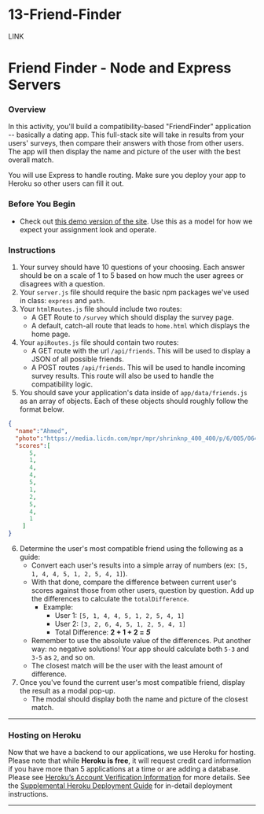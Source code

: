 # 13-Friend-Finder
LINK

# Friend Finder - Node and Express Servers
### Overview
In this activity, you'll build a compatibility-based "FriendFinder" application -- basically a dating app. This full-stack site will take in results from your users' surveys, then compare their answers with those from other users. The app will then display the name and picture of the user with the best overall match.

You will use Express to handle routing. Make sure you deploy your app to Heroku so other users can fill it out.

### Before You Begin
* Check out [this demo version of the site](https://friend-finder-fsf.herokuapp.com/). Use this as a model for how we expect your assignment look and operate.

### Instructions
1. Your survey should have 10 questions of your choosing. Each answer should be on a scale of 1 to 5 based on how much the user agrees or disagrees with a question.
2. Your `server.js` file should require the basic npm packages we've used in class: `express` and `path`.
3. Your `htmlRoutes.js` file should include two routes:
   * A GET Route to `/survey` which should display the survey page.
   * A default, catch-all route that leads to `home.html` which displays the home page.
4. Your `apiRoutes.js` file should contain two routes:
   * A GET route with the url `/api/friends`. This will be used to display a JSON of all possible friends.
   * A POST routes `/api/friends`. This will be used to handle incoming survey results. This route will also be used to handle the compatibility logic.
5. You should save your application's data inside of `app/data/friends.js` as an array of objects. Each of these objects should roughly follow the format below.
```json
{
  "name":"Ahmed",
  "photo":"https://media.licdn.com/mpr/mpr/shrinknp_400_400/p/6/005/064/1bd/3435aa3.jpg",
  "scores":[
      5,
      1,
      4,
      4,
      5,
      1,
      2,
      5,
      4,
      1
    ]
}
```
6. Determine the user's most compatible friend using the following as a guide:
   * Convert each user's results into a simple array of numbers (ex: `[5, 1, 4, 4, 5, 1, 2, 5, 4, 1]`).
   * With that done, compare the difference between current user's scores against those from other users, question by question. Add up the differences to calculate the `totalDifference`.
     * Example:
       * User 1: `[5, 1, 4, 4, 5, 1, 2, 5, 4, 1]`
       * User 2: `[3, 2, 6, 4, 5, 1, 2, 5, 4, 1]`
       * Total Difference: **2 + 1 + 2 =** **_5_**
   * Remember to use the absolute value of the differences. Put another way: no negative solutions! Your app should calculate both `5-3` and `3-5` as `2`, and so on.
   * The closest match will be the user with the least amount of difference.
7. Once you've found the current user's most compatible friend, display the result as a modal pop-up.
   * The modal should display both the name and picture of the closest match.
- - -

### Hosting on Heroku
Now that we have a backend to our applications, we use Heroku for hosting. Please note that while **Heroku is free**, it will request credit card information if you have more than 5 applications at a time or are adding a database.
Please see [Heroku’s Account Verification Information](https://devcenter.heroku.com/articles/account-verification) for more details.
See the [Supplemental Heroku Deployment Guide](../../03-Supplemental/HerokuGuide.md) for in-detail deployment instructions.
- - -